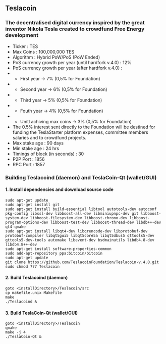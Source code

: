 ## Teslacoin
### The decentralised digital currency inspired by the great inventor Nikola Tesla created to crowdfund Free Energy development


+ Ticker : TES
+ Max Coins : 100,000,000 TES
+ Algorithm : Hybrid PoW/PoS (PoW Ended)
+ PoS currency growth per year (until hardfork v.4.0) : 12%
+ PoS currency growth per year (after hardfork v.4.0) : 
+ - First year -> 7% (0,5% for Foundation)
+ - Second year -> 6% (0,5% for Foundation)
+ - Third year -> 5% (0,5% for Foundation)
+ - Fouth year -> 4% (0,5% for Foundation)
+ - Unitl achiving max coins -> 3% (0,5% for Foundation)
+ The 0.5% interest sent directly to the Foundation will be destined for funding the TeslaStarter platform expenses, committee members
salaries and to crowdfund projects.
+ Max stake age : 90 days
+ Min stake age : 24 hrs
+ Timings of block (in seconds) : 30
+ P2P Port : 1856
+ RPC Port : 1857



### Building Teslacoind (daemon) and TeslaCoin-Qt (wallet/GUI)

#### 1. Install dependencies and download source code
```
sudo apt-get update
sudo apt-get install git
sudo apt-get install build-essential libtool autotools-dev autoconf pkg-config libssl-dev libboost-all-dev libminiupnpc-dev git libboost-system-dev libboost-filesystem-dev libboost-chrono-dev libboost-program-options-dev libboost-test-dev libboost-thread-dev libdb++-dev qt4-qmake 
sudo apt-get install libqt4-dev libqrencode-dev libprotobuf-dev protobuf-compiler libqt5gui5 libqt5core5a libqt5dbus5 qttools5-dev qttools5-dev-tools automake libevent-dev bsdmainutils libdb4.8-dev libdb4.8++-dev
sudo apt-get install software-properties-common
sudo add-apt-repository ppa:bitcoin/bitcoin
sudo apt-get update
git clone https://github.com/TeslacoinFoundation/Teslacoin-v.4.0.git
sudo chmod 777 Teslacoin
```

#### 2. Build Teslacoind (daemon)
```
goto <installDirectory>/Teslacoin/src
cp makefile.unix Makefile
make
./Teslacoind &
```

#### 3. Build TeslaCoin-Qt (wallet/GUI)
```
goto <installDirectory>/Teslacoin
qmake 
make -j 4 
./TeslaCoin-Qt &
```
